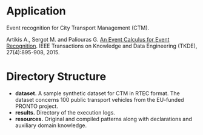 # Application

Event recognition for City Transport Management (CTM).

Artikis A., Sergot M. and Paliouras G. [An Event Calculus for Event Recognition](http://cer.iit.demokritos.gr/publications/papers/2015/artikis-TKDE14.pdf). IEEE Transactions on Knowledge and Data Engineering (TKDE), 27(4):895-908, 2015.

# Directory Structure
- **dataset.** A sample synthetic dataset for CTM in RTEC format. The dataset concerns 100 public transport vehicles from the EU-funded PRONTO project. 
- **results.** Directory of the execution logs.
- **resources.** Original and compiled patterns along with declarations and auxiliary domain knowledge.


